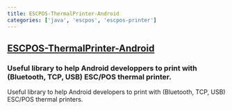 ```yaml
---
title: ESCPOS-ThermalPrinter-Android
categories: ['java', 'escpos', 'escpos-printer']
---
```

## [ESCPOS-ThermalPrinter-Android](https://github.com/DantSu/ESCPOS-ThermalPrinter-Android)

### Useful library to help Android developpers to print with (Bluetooth, TCP, USB) ESC/POS thermal printer.


Useful library to help Android developers to print with (Bluetooth, TCP, USB) ESC/POS thermal printers.
